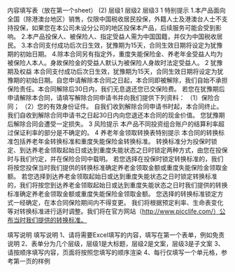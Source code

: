 内容填写表（放在第一个sheet） (2)
	层级1	层级2	层级3
	1 特别提示
		1.本产品面向全国（除港澳台地区）销售，仅限中国税收居民投保，外籍人士及港澳台人士不支持投保，如果您在本公司未设分公司的地区投保本产品，后续服务可能会受到影响。
		2.本产品投保人、被保险人、指定受益人需为中国国籍，并仅为中国税收居民。
		3.本合同支付成功后次日生效，犹豫期为15天，合同生效日期将设定为犹豫期的初始日期。
		4.除本合同另有指定外，重度失能保险金、养老年金受益人均为被保险人本人。身故保险金的受益人默认为被保险人身故时法定受益人。
	2 犹豫期及权益
		本合同支付成功后次日生效，犹豫期为15天，合同生效日期将设定为犹豫期的初始日期。自您申请解除本合同之日起，本合同即被解除，我们自始不承担保险责任。本合同解除后30日内，我们无息退还您已交保险费。
		若您在犹豫期后申请解除本合同，请填写解除合同申请书并向我们提供下列资料：
		（1）保险合同；
		（2）您的有效身份证件。
		自我们收到解除合同申请书时起，本合同终止。
		我们自收到解除合同申请书之日起30日内向您退还本合同的现金价值。
		您犹豫期后解除合同会遭受一定损失。
	3 风险提示
		本产品不同投资组合账户的结算利率超过保证利率的部分是不确定的。
	4 养老年金领取转换表特别提示
		本合同的转换标准包括养老年金转换标准和重度失能保险金转换标准。
		转换标准分为投保时锁定、到达养老金领取起始日或达到重度失能状态之日时锁定两种方式，由您在投保时与我们约定，并在保险合同中载明。
		若您选择在投保时锁定转换标准的，我们将按您投保当时我们提供的转换标准确定养老金领取金额或重度失能保险金领取金额。 
		若您选择到达养老金领取起始日或达到重度失能状态之日时锁定转换标准的，我们将按您到达养老金领取起始日或达到重度失能状态之日时我们提供的转换标准确定养老金领取金额或重度失能保险金领取金额。 
		您选择的转换标准锁定方式一经确定，在本合同保险期间内不得变更。
		我们将根据预定利率、生命表变化等对转换标准进行适时调整。我们将在官方网站（http://www.picclife.com/）公布当时我们提供的转换标准。


填写说明
	填写说明
	1、请将需要Excel填写的内容，填写在第一个表单，例如免责说明
	2、表单分为几个层级，层级1是大标题，层级2是文案，层级3是子文案
	3、请按顺序填写内容，页面将按照您填写的顺序渲染
	4、每行仅填写一个单元格，参考第一页的样例



